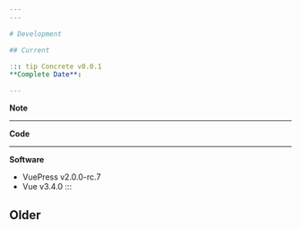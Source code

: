 ```yaml
---
---

# Development

## Current

::: tip Concrete v0.0.1
**Complete Date**:

---
```


**Note**

---

**Code**

---

**Software**
  - VuePress v2.0.0-rc.7
  - Vue v3.4.0
:::


## Older